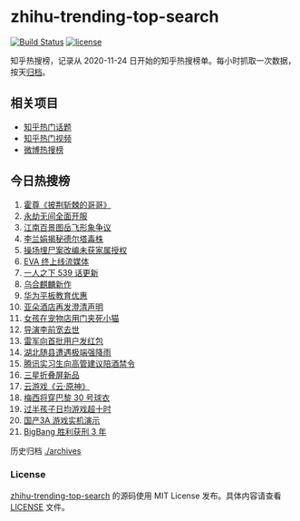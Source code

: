 # zhihu-trending-top-search

[![Build Status](https://github.com/justjavac/zhihu-trending-top-search/workflows/ci/badge.svg?branch=main)](https://github.com/justjavac/zhihu-trending-top-search/actions)
[![license](https://img.shields.io/github/license/justjavac/zhihu-trending-top-search)](https://github.com/justjavac/zhihu-trending-top-search/blob/main/LICENSE)

知乎热搜榜，记录从 2020-11-24 日开始的知乎热搜榜单。每小时抓取一次数据，按天[归档](./archives)。

## 相关项目

- [知乎热门话题](https://github.com/justjavac/zhihu-trending-hot-questions)
- [知乎热门视频](https://github.com/justjavac/zhihu-trending-hot-video)
- [微博热搜榜](https://github.com/justjavac/weibo-trending-hot-search)

## 今日热搜榜

<!-- BEGIN -->
<!-- 最后更新时间 Fri Aug 13 2021 14:16:10 GMT+0800 (China Standard Time) -->

1. [霍尊《披荆斩棘的哥哥》](https://www.zhihu.com/search?q=霍尊)
1. [永劫无间全面开服](https://www.zhihu.com/search?q=永劫无间)
1. [江南百景图岳飞形象争议](https://www.zhihu.com/search?q=江南百景图)
1. [李兰娟揭秘德尔塔毒株](https://www.zhihu.com/search?q=德尔塔)
1. [操场埋尸案改编未获家属授权](https://www.zhihu.com/search?q=操场埋尸案)
1. [EVA 终上线流媒体](https://www.zhihu.com/search?q=eva)
1. [一人之下 539 话更新](https://www.zhihu.com/search?q=一人之下)
1. [乌合麒麟新作](https://www.zhihu.com/search?q=乌合麒麟)
1. [华为平板教育优惠](https://www.zhihu.com/search?q=华为平板)
1. [亚朵酒店再发澄清声明](https://www.zhihu.com/search?q=亚朵)
1. [女孩在宠物店用门夹死小猫](https://www.zhihu.com/search?q=女孩虐猫)
1. [导演李前宽去世](https://www.zhihu.com/search?q=李前宽)
1. [雷军向首批用户发红包](https://www.zhihu.com/search?q=雷军)
1. [湖北随县遭遇极端强降雨](https://www.zhihu.com/search?q=湖北暴雨)
1. [腾讯实习生向高管建议陪酒禁令](https://www.zhihu.com/search?q=腾讯实习生)
1. [三星折叠屏新品](https://www.zhihu.com/search?q=三星折叠屏)
1. [云游戏《云·原神》](https://www.zhihu.com/search?q=原神)
1. [梅西将穿巴黎 30 号球衣](https://www.zhihu.com/search?q=梅西)
1. [过半孩子日均游戏超十时](https://www.zhihu.com/search?q=网络游戏)
1. [国产3A 游戏实机演示](https://www.zhihu.com/search?q=神舞幻想·妄之生)
1. [BigBang 胜利获刑 3 年](https://www.zhihu.com/search?q=胜利被捕)

<!-- END -->

历史归档 [./archives](./archives)

### License

[zhihu-trending-top-search](https://github.com/justjavac/zhihu-trending-top-search)
的源码使用 MIT License 发布。具体内容请查看 [LICENSE](./LICENSE) 文件。
